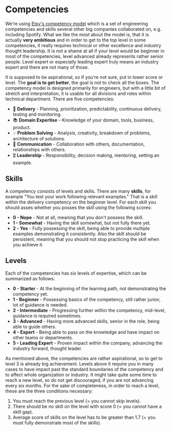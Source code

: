 # Competencies

We're using [Etsy's competency model](https://etsy.github.io/Etsy-Engineering-Career-Ladder/competencies.html) which is a set of engineering competencies and skills several other big companies collaborated on, e.g. including Spotify. What we like the most about the model is, that it is actually **very ambitious** and in order to get to the top level in some competencies, it really requires technical or other excellence and industry thought leadership. It is not a shame at all if your level would be beginner in most of the competencies, level advanced already represents rather senior people. Level expert or especially leading expert truly means an industry expert and there are not many of those.

It is supposed to be aspirational, so if you're not sure, put in lower score or level. The **goal is to get better**, the goal is not to check all the boxes. The competency model is designed primarily for engineers, but with a little bit of stretch and interpretation, it is usable for all divisions and roles within technical department. There are five competencies:

- 🚚 **Delivery** - Planning, prioritization, predictability, continuous delivery, testing and monitoring.
- 📚 **Domain Expertise** - Knowledge of your domain, tools, business, product.
- 💡 **Problem Solving** - Analysis, creativity, breakdown of problems, architecture of solutions.
- 💬 **Communication** - Collaboration with others, documentation, relationships with others.
- 🎖️ **Leadership** - Responsibility, decision making, mentoring, setting an example.

## Skills

A competency consists of levels and skills. There are many **skills**, for example "You test your work following relevant examples." That is a skill within the delivery competency  on the beginner level. For each skill you should asses whether you posses the skill using the following scores:

- **0 - Nope** - Not at all, meaning that you don't possess the skill.
- **1 - Somewhat** - Having the skill somewhat, but not fully there yet.
- **2 - Yes** - Fully possessing the skill, being able to provide multiple examples demonstrating it consistently. Also the skill should be persistent, meaning that you should not stop practicing the skill when you achieve it.

## Levels

Each of the competencies has six levels of expertise, which can be summarized as follows:

- **0 - Starter** - At the beginning of the learning path, not demonstrating the competency yet.
- **1 - Beginner** - Possessing basics of the competency, still rather junior, lot of guidance is needed.
- **2 - Intermediate** - Progressing further within the competency, mid-level, guidance is required sometimes.
- **3 - Advanced** - Having more advanced skills, senior in the role, being able to guide others.
- **4 - Expert** - Being able to pass on the knowledge and have impact on other teams or departments.
- **5 - Leading Expert** - Proven impact within the company, advancing the industry forward, thought leader.

As mentioned above, the competencies are rather aspirational, so to get to level 3 is already big achievement. Levels above it require you in many cases to have impact past the standard boundaries of the competency and to affect whole organization or industry. It might take quite some time to reach a new level, so do not get discouraged, if you are not advancing every six months. For the sake of completeness, in order to reach a level, these are the three conditions necessary:

1. You must reach the previous level (= you cannot skip levels).
2. There should be no skill on the level with score 0 (= you cannot have a skill gap).
3. Average score of skills on the level has to be greater than 1.7 (= you must fully demonstrate most of the skills).
